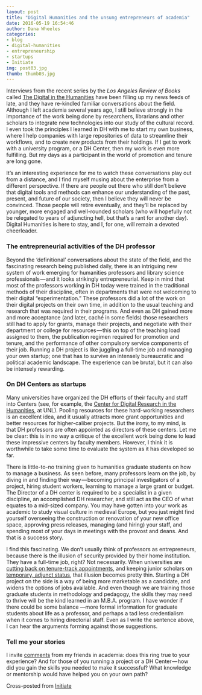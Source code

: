 ```yaml
---
layout: post
title: "Digital Humanities and the unsung entrepreneurs of academia"
date: 2016-05-19 16:54:46
author: Dana Wheeles
categories: 
- blog
- digital-humanities
- entrepreneurship
- startups
- Initiate
img: post03.jpg
thumb: thumb03.jpg
---
```

Interviews from the recent series by the *Los Angeles Review of Books* called [The Digital in the Humanities][digital] have been filling up my news feeds of late, and they have re-kindled familiar conversations about the field. <!--more--> Although I left academia several years ago, I still believe strongly in the importance of the work being done by researchers, librarians and other scholars to integrate new technologies into our study of the cultural record. I even took the principles I learned in DH with me to start my own business, where I help companies with large repositories of data to streamline their workflows, and to create new products from their holdings. If I get to work with a university program, or a DH Center, then my work is even more fulfilling. But my days as a participant in the world of promotion and tenure are long gone.

It’s an interesting experience for me to watch these conversations play out from a distance, and I find myself musing about the enterprise from a different perspective. If there are people out there who still don’t believe that digital tools and methods can enhance our understanding of the past, present, and future of our society, then I believe they will never be convinced. Those people will retire eventually, and they’ll be replaced by younger, more engaged and well-rounded scholars (who will hopefully not be relegated to years of adjuncting hell, but that’s a rant for another day). Digital Humanities is here to stay, and I, for one, will remain a devoted cheerleader.

### The entrepreneurial activities of the DH professor

Beyond the ‘definitional’ conversations about the state of the field, and the fascinating research being published daily, there is an intriguing new system of work emerging for humanities professors and library science professionals — and it looks strikingly entrepreneurial. Keep in mind that most of the professors working in DH today were trained in the traditional methods of their discipline, often in departments that were not welcoming to their digital “experimentation.” These professors did a lot of the work on their digital projects on their own time, in addition to the usual teaching and research that was required in their programs. And even as DH gained more and more acceptance (and later, caché in some fields) those researchers still had to apply for grants, manage their projects, and negotiate with their department or college for resources — this on top of the teaching load assigned to them, the publication regimen required for promotion and tenure, and the performance of other compulsory service components of their job. Running a DH project is like juggling a full-time job and managing your own startup; one that has to survive an intensely bureaucratic and political academic landscape. The experience can be brutal, but it can also be intensely rewarding.

### On DH Centers as startups
Many universities have organized the DH efforts of their faculty and staff into Centers (see, for example, the [Center for Digital Research in the Humanities][center], at UNL). Pooling resources for these hard-working researchers is an excellent idea, and it usually attracts more grant opportunities and better resources for higher-caliber projects. But the irony, to my mind, is that DH professors are often appointed as directors of these centers. Let me be clear: this is in no way a critique of the excellent work being done to lead these impressive centers by faculty members. However, I think it is worthwhile to take some time to evaluate the system as it has developed so far.

There is little-to-no training given to humanities graduate students on how to manage a business. As seen before, many professors learn on the job, by diving in and finding their way — becoming principal investigators of a project, hiring student workers, learning to manage a large grant or budget. The Director of a DH center is required to be a specialist in a given discipline, an accomplished DH researcher, and still act as the CEO of what equates to a mid-sized company. You may have gotten into your work as academic to study visual culture in medieval Europe, but you just might find yourself overseeing the construction or renovation of your new office space, approving press releases, managing (and hiring) your staff, and spending most of your days in meetings with the provost and deans. And that is a success story.

I find this fascinating. We don’t usually think of professors as entrepreneurs, because there is the illusion of security provided by their home institution. They have a full-time job, right? Not necessarily. When universities are [cutting back on tenure-track appointments][tenure], and keeping junior scholars on [temporary, adjunct status][adjunct], that illusion becomes pretty thin. Starting a DH project on the side is a way of being more marketable as a candidate, and widens the options of jobs available. And even though we are training those graduate students in methodology and pedagogy, the skills they may need to thrive will be the kind learned in an M.B.A. program. I have wonder if there could be some balance —more formal information for graduate students about life as a professor, and perhaps a tad less credentialism when it comes to hiring directorial staff. Even as I write the sentence above, I can hear the arguments forming against those suggestions.

### Tell me your stories
I invite [comments][initiate] from my friends in academia: does this ring true to your experience? And for those of you running a project or a DH Center — how did you gain the skills you needed to make it successful? What knowledge or mentorship would have helped you on your own path?

Cross-posted from [Initiate][initiate]

[digital]: https://lareviewofbooks.org/feature/the-digital-in-the-humanities

[center]: http://cdrh.unl.edu/

[tenure]: http://files.eric.ed.gov/fulltext/ED532269.pdf

[adjunct]: http://www.msnbc.com/melissa-harris-perry-1

[initiate]: https://medium.com/initiate/digital-humanities-and-the-unsung-entrepreneurs-of-academia-92e80cef31a6#.2f8rfsthl
